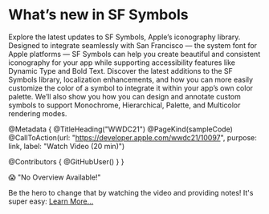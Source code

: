 # What’s new in SF Symbols

Explore the latest updates to SF Symbols, Apple’s iconography library. Designed to integrate seamlessly with San Francisco — the system font for Apple platforms — SF Symbols can help you create beautiful and consistent iconography for your app while supporting accessibility features like Dynamic Type and Bold Text. Discover the latest additions to the SF Symbols library, localization enhancements, and how you can more easily customize the color of a symbol to integrate it within your app’s own color palette. We’ll also show you how you can design and annotate custom symbols to support Monochrome, Hierarchical, Palette, and Multicolor rendering modes.

@Metadata {
   @TitleHeading("WWDC21")
   @PageKind(sampleCode)
   @CallToAction(url: "https://developer.apple.com/wwdc21/10097", purpose: link, label: "Watch Video (20 min)")

   @Contributors {
      @GitHubUser(<replace this with your GitHub handle>)
   }
}

😱 "No Overview Available!"

Be the hero to change that by watching the video and providing notes! It's super easy:
 [Learn More…](https://wwdcnotes.github.io/WWDCNotes/documentation/wwdcnotes/contributing)
